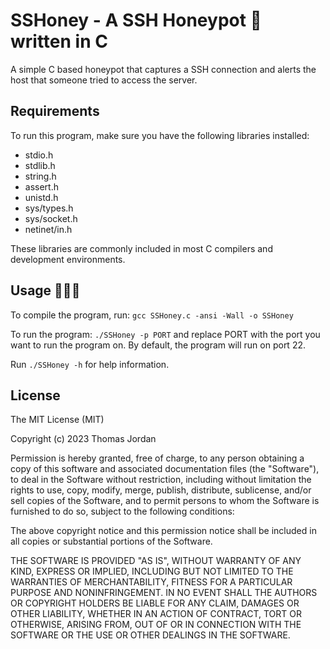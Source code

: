 # SSHoney - A SSH Honeypot 🍯 written in C

A simple C based honeypot that captures a SSH connection and alerts the host that someone tried to access the server. 

## Requirements

To run this program, make sure you have the following libraries installed:   

- stdio.h
- stdlib.h
- string.h
- assert.h
- unistd.h
- sys/types.h
- sys/socket.h
- netinet/in.h   

These libraries are commonly included in most C compilers and development environments.

## Usage 🐝🐝🐝

To compile the program, run: `gcc SSHoney.c -ansi -Wall -o SSHoney`    

To run the program: `./SSHoney -p PORT` and replace PORT with the port you want to run the program on. By default, the program will run on port 22.   

Run `./SSHoney -h` for help information.    

## License

The MIT License (MIT)

Copyright (c) 2023 Thomas Jordan

Permission is hereby granted, free of charge, to any person obtaining a copy of this software and associated documentation files (the "Software"), to deal in the Software without restriction, including without limitation the rights to use, copy, modify, merge, publish, distribute, sublicense, and/or sell copies of the Software, and to permit persons to whom the Software is furnished to do so, subject to the following conditions:

The above copyright notice and this permission notice shall be included in all copies or substantial portions of the Software.

THE SOFTWARE IS PROVIDED "AS IS", WITHOUT WARRANTY OF ANY KIND, EXPRESS OR IMPLIED, INCLUDING BUT NOT LIMITED TO THE WARRANTIES OF MERCHANTABILITY, FITNESS FOR A PARTICULAR PURPOSE AND NONINFRINGEMENT. IN NO EVENT SHALL THE AUTHORS OR COPYRIGHT HOLDERS BE LIABLE FOR ANY CLAIM, DAMAGES OR OTHER LIABILITY, WHETHER IN AN ACTION OF CONTRACT, TORT OR OTHERWISE, ARISING FROM, OUT OF OR IN CONNECTION WITH THE SOFTWARE OR THE USE OR OTHER DEALINGS IN THE SOFTWARE.